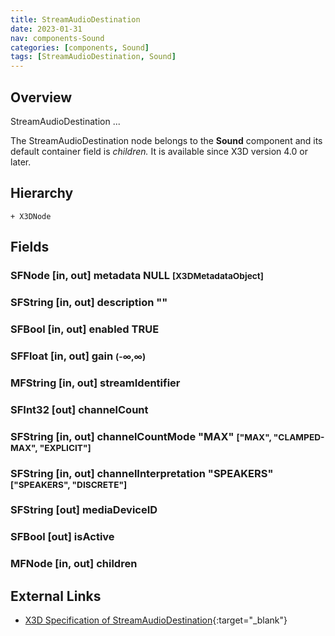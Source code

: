 ```yaml
---
title: StreamAudioDestination
date: 2023-01-31
nav: components-Sound
categories: [components, Sound]
tags: [StreamAudioDestination, Sound]
---
```

<style>
.post h3 {
   word-spacing: 0.2em;
}
</style>

## Overview

StreamAudioDestination ...

The StreamAudioDestination node belongs to the **Sound** component and its default container field is *children.* It is available since X3D version 4.0 or later.

## Hierarchy

```
+ X3DNode
```

## Fields

### SFNode [in, out] **metadata** NULL <small>[X3DMetadataObject]</small>

### SFString [in, out] **description** ""

### SFBool [in, out] **enabled** TRUE

### SFFloat [in, out] **gain** <small>(-∞,∞)</small>

### MFString [in, out] **streamIdentifier** <small></small>

### SFInt32 [out] **channelCount**

### SFString [in, out] **channelCountMode** "MAX" <small>["MAX", "CLAMPED-MAX", "EXPLICIT"]</small>

### SFString [in, out] **channelInterpretation** "SPEAKERS" <small>["SPEAKERS", "DISCRETE"]</small>

### SFString [out] **mediaDeviceID**

### SFBool [out] **isActive**

### MFNode [in, out] **children** <small></small>

## External Links

- [X3D Specification of StreamAudioDestination](https://www.web3d.org/documents/specifications/19775-1/V4.0/Part01/components/sound.html#StreamAudioDestination){:target="_blank"}
